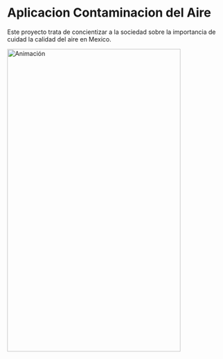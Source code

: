 # Aplicacion Contaminacion del Aire

Este proyecto trata de concientizar a la sociedad sobre la importancia de cuidad la calidad del aire en Mexico.

<img src="Contaminacion.gif" alt="Animación" width="400" height="700">
